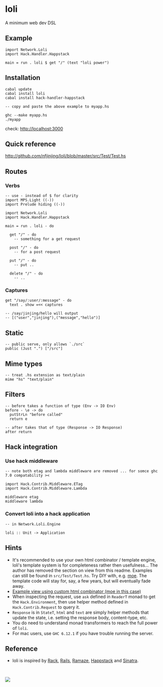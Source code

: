 # loli

A minimum web dev DSL

## Example

    import Network.Loli
    import Hack.Handler.Happstack
    
    main = run . loli $ get "/" (text "loli power")


## Installation

    cabal update
    cabal install loli
    cabal install hack-handler-happstack
    
    -- copy and paste the above example to myapp.hs
    
    ghc --make myapp.hs
    ./myapp

check: <http://localhost:3000>

## Quick reference

<http://github.com/nfjinjing/loli/blob/master/src/Test/Test.hs>


## Routes

### Verbs

    -- use - instead of $ for clarity
    import MPS.Light ((-))
    import Prelude hiding ((-))
    
    import Network.Loli
    import Hack.Handler.Happstack
    
    main = run . loli - do

      get "/" - do
        -- something for a get request

      post "/" - do
        -- for a post request
    
      put "/" - do
        -- put ..
    
      delete "/" - do
        -- ..

### Captures

    get "/say/:user/:message" - do
      text . show =<< captures

    -- /say/jinjing/hello will output
    -- [("user","jinjing"),("message","hello")]


## Static

    -- public serve, only allows `./src`
    public (Just ".") ["/src"]

## Mime types

    -- treat .hs extension as text/plain
    mime "hs" "text/plain"

## Filters

    -- before takes a function of type (Env -> IO Env)
    before - \e -> do
      putStrLn "before called"
      return e
    
    -- after takes that of type (Response -> IO Response)
    after return

## Hack integration

### Use hack middleware

    -- note both etag and lambda middleware are removed ... for somce ghc 7.0 compatability ><
    
    import Hack.Contrib.Middleware.ETag
    import Hack.Contrib.Middleware.Lambda
    
    middleware etag
    middleware lambda

### Convert loli into a hack application

    -- in Network.Loli.Engine
    
    loli :: Unit -> Application


## Hints

* It's recommended to use your own html combinator / template engine, loli's template system is for completeness rather then usefulness... The author has removed the section on view from this readme. Examples can still be found in `src/Test/Test.hs`. Try DIY with, e.g. [moe](http://github.com/nfjinjing/moe). The template code will stay for, say, a few years, but will eventually fade away.
* [Example view using custom html combinator (moe in this case)](http://github.com/nfjinjing/loli/blob/master/src/Test/Moe.hs)
* When inspecting the request, use `ask` defined in `ReaderT` monad to get the `Hack.Environment`, then use helper method defined in `Hack.Contrib.Request` to query it.
* `Response` is in `StateT`, `html` and `text` are simply helper methods that update the state, i.e. setting the response body, content-type, etc.
* You do need to understand monad transformers to reach the full power of `loli`.
* For mac users, use `GHC 6.12.1` if you have trouble running the server.
    
## Reference

* loli is inspired by [Rack](http://rack.rubyforge.org), [Rails](http://rubyonrails.org), [Ramaze](http://ramaze.net), [Happstack](http://happstack.com/) and [Sinatra](http://www.sinatrarb.com/).


<br/>

<p>
<a href="http://en.wikipedia.org/wiki/Shinryaku!_Ika_Musume"><img src="https://github.com/nfjinjing/loli/raw/master/Ita.jpg"/></a>
</p>
